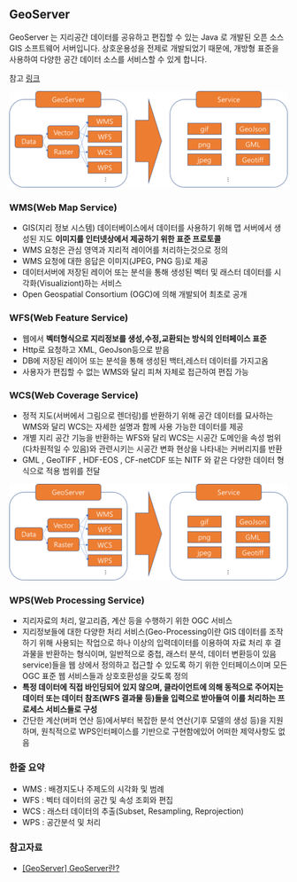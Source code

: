 ## GeoServer

GeoServer 는 지리공간 데이터를 공유하고 편집할 수 있는 Java 로 개발된 오픈 소스 GIS 소프트웨어 서버입니다. 상호운용성을 전제로 개발되었기 때문에, 개방형 표준을 사용하여 다양한 공간 데이터 소스를 서비스할 수 있게 합니다.

참고 [링크](https://geoserver.org/)

![](./GeoServer.png)

### WMS(Web Map Service)

- GIS(지리 정보 시스템) 데이터베이스에서 데이터를 사용하기 위해 맵 서버에서 생성된 지도 **이미지를 인터넷상에서 제공하기 위한 표준 프로토콜**
- WMS 요청은 관심 영역과 지리적 레이어를 처리하는것으로 정의
- WMS 요청에 대한 응답은 이미지(JPEG, PNG 등)로 제공
- 데이터서버에 저장된 레이어 또는 분석을 통해 생성된 벡터 및 래스터 데이터를 시각화(Visualiziont)하는 서비스
- Open Geospatial Consortium (OGC)에 의해 개발되어 최초로 공개

### WFS(Web Feature Service)

- 웹에서 **벡터형식으로 지리정보를 생성,수정,교환되는 방식의 인터페이스 표준**
- Http로 요청하고 XML, GeoJson등으로 받음
- DB에 저장된 레이어 또는 분석을 통해 생성된 백터,레스터 데이터를 가지고옴
- 사용자가 편집할 수 없는 WMS와 달리 피쳐 자체로 접근하여 편집 가능

### WCS(Web Coverage Service)

- 정적 지도(서버에서 그림으로 렌더링)를 반환하기 위해 공간 데이터를 묘사하는 WMS와 달리 WCS는 자세한 설명과 함께 사용 가능한 데이터를 제공
- 개별 지리 공간 기능을 반환하는 WFS와 달리 WCS는 시공간 도메인을 속성 범위(다차원적일 수 있음)와 관련시키는 시공간 변화 현상을 나타내는 커버리지를 반환
- GML , GeoTIFF , HDF-EOS , CF-netCDF 또는 NITF 와 같은 다양한 데이터 형식으로 적용 범위를 전달

![](./GeoServer.png)

### WPS(Web Processing Service)

- 지리자료의 처리, 알고리즘, 계산 등을 수행하기 위한 OGC 서비스
- 지리정보들에 대한 다양한 처리 서비스(Geo-Processing이란 GIS 데이터를 조작하기 위해 사용되는 작업으로 하나 이상의 입력데이터를 이용하여 자료 처리 후 결과물을 반환하는 형식이며, 일반적으로 중첩, 래스터 분석, 데이터 변환등이 있음 service)들을 웹 상에서 정의하고 접근할 수 있도록 하기 위한 인터페이스이며 모든 OGC 표준 웹 서비스들과 상호호환성을 갖도록 정의
- **특정 데이터에 직접 바인딩되어 있지 않으며, 클라이언트에 의해 동적으로 주어지는 데이터 또는 데이터 참조(WFS 결과물 등)들을 입력으로 받아들여 이를 처리하는 프로세스 서비스들로 구성**
- 간단한 계산(버퍼 연산 등)에서부터 복잡한 분석 연산(기후 모델의 생성 등)을 지원하며, 원칙적으로 WPS인터페이스를 기반으로 구현함에있어 어떠한 제약사항도 없음

### 한줄 요약

- WMS : 배경지도나 주제도의 시각화 및 범례
- WFS : 벡터 데이터의 공간 및 속성 조회와 편집
- WCS : 래스터 데이터의 추출(Subset, Resampling, Reprojection)
- WPS : 공간분석 및 처리

### 참고자료

- [[GeoServer] GeoServer란?](https://clsung.tistory.com/category/GIS/GeoServer)
